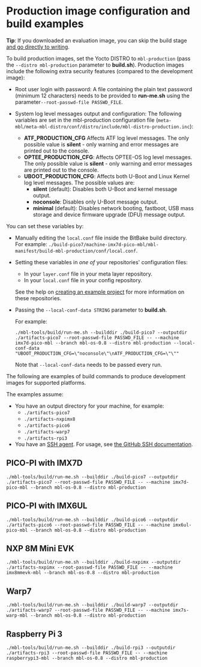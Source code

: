 # Production image configuration and build examples

<span class="tips">**Tip**: If you downloaded an evaluation image, you can skip the build stage [and go directly to writing](../first-image/writing-an-image-to-supported-boards.html).</span>

To build production images, set the Yocto DISTRO to `mbl-production` (pass the `--distro mbl-production` parameter to **build.sh**). Production images include the following extra security features (compared to the development image):

- Root user login with password: A file containing the plain text password (minimum 12 characters) needs to be provided to **run-me.sh** using the parameter`--root-passwd-file PASSWD_FILE`.

- System log level messages output and configuration: The following variables are set in the mbl-production configuration file (`meta-mbl/meta-mbl-distro/conf/distro/include/mbl-distro-production.inc`):

    - **ATF_PRODUCTION_CFG** Affects ATF log level messages. The only possible value is **silent** - only warning and error messages are printed out to the console.
    - **OPTEE_PRODUCTION_CFG**: Affects OPTEE-OS log level messages. The only possible value is **silent** - only warning and error messages are printed out to the console.
    - **UBOOT_PRODUCTION_CFG**: Affects both U-Boot and Linux Kernel log level messages. The possible values are:
        - **silent** (default): Disables both U-Boot and kernel message output.
        - **noconsole**: Disables only U-Boot message output.
        - **minimal** (default): Disables network booting, fastboot, USB mass storage and device firmware upgrade (DFU) message output.<!--two defaults?--><!--is there a combination of values that gives me all error messages, or is that not something you'll ever do in production?-->

You can set these variables by:<!--does this refer just to log levels, or all the parameters above? I saw the password thing in the example, but the --local-conf-data bit comes long after it, so I'm not sure what this text refers to, and what the example script refers to - the script certainly seems to cover everything-->

- Manually editing the `local.conf` file inside the BitBake build directory. For example: `./build-pico7/machine-imx7d-pico-mbl/mbl-manifest/build-mbl-production/conf/local.conf`.
- Setting these variables in *one of* your repositories' configuration files:
  - In your `layer.conf` file in your meta layer repository.
  - In your `local.conf` file in your config repository.

  See the help on [creating an example project](../develop-mbl/example-project-based-on-mbed-linux-os.html) for more information on these repositories.
- Passing the `--local-conf-data STRING` parameter to **build.sh**.

    For example:

    ```
    ./mbl-tools/build/run-me.sh --builddir ./build-pico7 --outputdir ./artifacts-pico7 --root-passwd-file PASSWD_FILE -- --machine imx7d-pico-mbl --branch mbl-os-0.8 --distro mbl-production --local-conf-data "UBOOT_PRODUCTION_CFG=\"noconsole\"\nATF_PRODUCTION_CFG=\"\""
    ```

    <span class="tips">Note that `--local-conf-data` needs to be passed every run.</span>

The following are examples of build commands to produce development images for supported platforms.

The examples assume:

* You have an output directory for your machine, for example:
    * `./artifacts-pico7`
    * `./artifacts-nxpimx8`
    * `./artifacts-pico6`
    * `./artifacts-warp7`
    * `./artifacts-rpi3`
* You have an [SSH agent](../first-image/development-environment.html). For usage, see [the GitHub SSH documentation](https://help.github.com/articles/generating-a-new-ssh-key-and-adding-it-to-the-ssh-agent/).

## PICO-PI with IMX7D

```
./mbl-tools/build/run-me.sh --builddir ./build-pico7 --outputdir ./artifacts-pico7 --root-passwd-file PASSWD_FILE -- --machine imx7d-pico-mbl --branch mbl-os-0.8 --distro mbl-production
```

## PICO-PI with IMX6UL

```
./mbl-tools/build/run-me.sh --builddir ./build-pico6 --outputdir ./artifacts-pico6 --root-passwd-file PASSWD_FILE -- --machine imx6ul-pico-mbl --branch mbl-os-0.8 --distro mbl-production
```

## NXP 8M Mini EVK

```
./mbl-tools/build/run-me.sh --builddir ./build-nxpimx --outputdir ./artifacts-nxpimx --root-passwd-file PASSWD_FILE -- --machine imx8mmevk-mbl --branch mbl-os-0.8 --distro mbl-production
```

## Warp7

```
./mbl-tools/build/run-me.sh --builddir ./build-warp7 --outputdir ./artifacts-warp7 --root-passwd-file PASSWD_FILE -- --machine imx7s-warp-mbl --branch mbl-os-0.8 --distro mbl-production
```

## Raspberry Pi 3

```
./mbl-tools/build/run-me.sh --builddir ./build-rpi3 --outputdir ./artifacts-rpi3 --root-passwd-file PASSWD_FILE -- --machine raspberrypi3-mbl --branch mbl-os-0.8 --distro mbl-production
```
